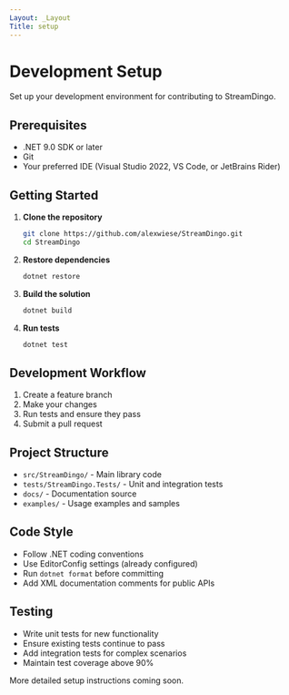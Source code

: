 ```yaml
---
Layout: _Layout
Title: setup
---
```

# Development Setup

Set up your development environment for contributing to StreamDingo.

## Prerequisites

- .NET 9.0 SDK or later
- Git
- Your preferred IDE (Visual Studio 2022, VS Code, or JetBrains Rider)

## Getting Started

1. **Clone the repository**
   ```bash
   git clone https://github.com/alexwiese/StreamDingo.git
   cd StreamDingo
   ```

2. **Restore dependencies**
   ```bash
   dotnet restore
   ```

3. **Build the solution**
   ```bash
   dotnet build
   ```

4. **Run tests**
   ```bash
   dotnet test
   ```

## Development Workflow

1. Create a feature branch
2. Make your changes
3. Run tests and ensure they pass
4. Submit a pull request

## Project Structure

- `src/StreamDingo/` - Main library code
- `tests/StreamDingo.Tests/` - Unit and integration tests  
- `docs/` - Documentation source
- `examples/` - Usage examples and samples

## Code Style

- Follow .NET coding conventions
- Use EditorConfig settings (already configured)
- Run `dotnet format` before committing
- Add XML documentation comments for public APIs

## Testing

- Write unit tests for new functionality
- Ensure existing tests continue to pass
- Add integration tests for complex scenarios
- Maintain test coverage above 90%

More detailed setup instructions coming soon.
